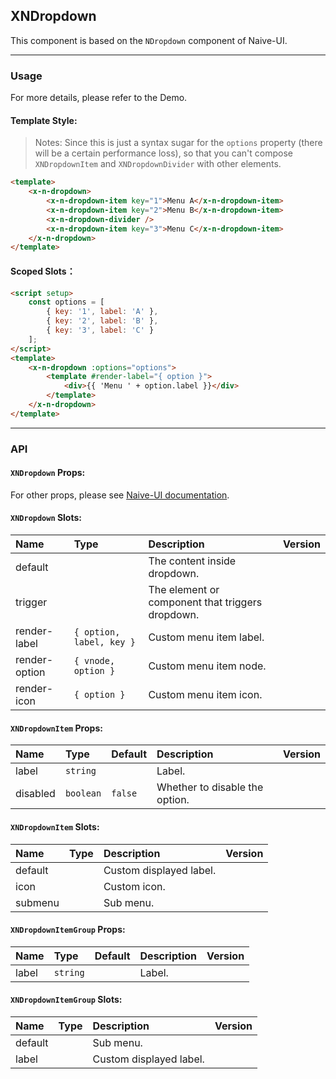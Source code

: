 ﻿## XNDropdown

This component is based on the `NDropdown` component of Naive-UI.

---

### Usage

For more details, please refer to the Demo.

#### Template Style:

> Notes: Since this is just a syntax sugar for the `options` property (there will be a certain performance loss), so that you can't compose `XNDropdownItem` and `XNDropdownDivider` with other elements.

```html
<template>
    <x-n-dropdown>
        <x-n-dropdown-item key="1">Menu A</x-n-dropdown-item>
        <x-n-dropdown-item key="2">Menu B</x-n-dropdown-item>
        <x-n-dropdown-divider />
        <x-n-dropdown-item key="3">Menu C</x-n-dropdown-item>
    </x-n-dropdown>
</template>
```

#### Scoped Slots：

```html
<script setup>
    const options = [
        { key: '1', label: 'A' },
        { key: '2', label: 'B' },
        { key: '3', label: 'C' }
    ];
</script>
<template>
    <x-n-dropdown :options="options">
        <template #render-label="{ option }">
            <div>{{ 'Menu ' + option.label }}</div>
        </template>
    </x-n-dropdown>
</template>
```

---

### API

#### `XNDropdown` Props:

For other props, please see [Naive-UI documentation](https://www.naiveui.com/en-US/os-theme/components/dropdown#Dropdown-Props).

#### `XNDropdown` Slots:

| Name          | Type                     | Description                                      | Version |
| :------------ | :----------------------- | :----------------------------------------------- | :------ |
| default       |                          | The content inside dropdown.                     |         |
| trigger       |                          | The element or component that triggers dropdown. |         |
| render-label  | `{ option, label, key }` | Custom menu item label.                          |         |
| render-option | `{ vnode, option }`      | Custom menu item node.                           |         |
| render-icon   | `{ option }`             | Custom menu item icon.                           |         |

#### `XNDropdownItem` Props:

| Name     | Type      | Default | Description                    | Version |
| :------- | :-------- | :------ | :----------------------------- | :------ |
| label    | `string`  |         | Label.                         |         |
| disabled | `boolean` | `false` | Whether to disable the option. |         |

#### `XNDropdownItem` Slots:

| Name    | Type | Description             | Version |
| :------ | :--- | :---------------------- | :------ |
| default |      | Custom displayed label. |         |
| icon    |      | Custom icon.            |         |
| submenu |      | Sub menu.               |         |

#### `XNDropdownItemGroup` Props:

| Name  | Type     | Default | Description | Version |
| :---- | :------- | :------ | :---------- | :------ |
| label | `string` |         | Label.      |         |

#### `XNDropdownItemGroup` Slots:

| Name    | Type | Description             | Version |
| :------ | :--- | :---------------------- | :------ |
| default |      | Sub menu.               |         |
| label   |      | Custom displayed label. |         |
